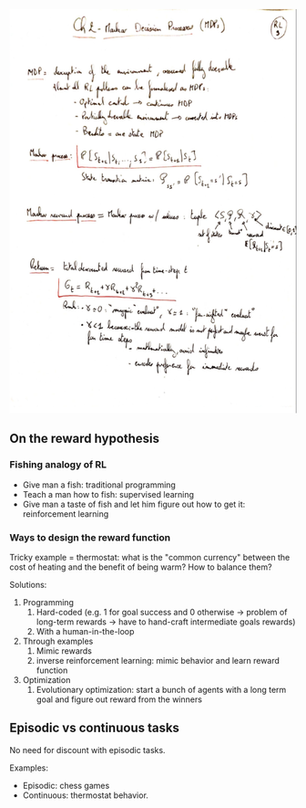 ![image-20200403083228317](./assets/image-20200403083228317.png)



## On the reward hypothesis

### Fishing analogy of RL

- Give man a fish: traditional programming
- Teach a man how to fish: supervised learning
- Give man a taste of fish and let him figure out how to get it: reinforcement learning

### Ways to design the reward function

Tricky example = thermostat: what is the "common currency" between the cost of heating and the benefit of being warm? How to balance them?

Solutions:

1. Programming
   1. Hard-coded (e.g. 1 for goal success and 0 otherwise → problem of long-term rewards → have to hand-craft intermediate goals rewards)
   2. With a human-in-the-loop
2. Through examples
   1. Mimic rewards
   2. inverse reinforcement learning: mimic behavior and learn reward function
3. Optimization
   1. Evolutionary optimization: start a bunch of agents with a long term goal and figure out reward from the winners

## Episodic vs continuous tasks

No need for discount with episodic tasks.

Examples:

- Episodic: chess games
- Continuous: thermostat behavior.


